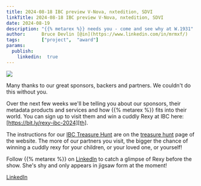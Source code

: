 ```yaml
---
title: 2024-08-18 IBC preview V-Nova, nxtedition, SDVI
linkTitle: 2024-08-18 IBC preview V-Nova, nxtedition, SDVI
date: 2024-08-19
description: "{{% metarex %}} needs you - come and see why at W.1931"
author:      Bruce Devlin [@in](https://www.linkedin.com/in/mrmxf/)
tags:        ["project",  "award"]
params:
  publish:
    linkedin:  true
---
```



<img class="ui centered bordered rounded image" src="/img/blog/sponthanks-2024-08-10.png">

Many thanks to our great sponsors, backers and partners. We couldn't do this
without you.

Over the next few weeks we'll be telling you about our sponsors, their metadata
products and services and how {{% metarex %}} fits into their world. You can
sign up to visit them and win a cuddly Rexy at IBC here:
[https://bit.ly/rexy-ibc-2024][th].

The instructions for our [IBC Treasure Hunt][th] are on the [treasure hunt][tr]
page of the website. The more of our partners you visit, the bigger the chance
of winning a cuddly rexy for your children, or your loved one, or yourself!

Follow {{% metarex %}} on [LinkedIn][li] to catch a glimpse of Rexy before the
show. She's shy and only appears in jigsaw form at the moment!

<a href="https://uk.linkedin.com/company/metarex-media"><i class="linkedin
icon"></i></a> [LinkedIn][libc]


[th]: https://bit.ly/rexy-ibc-2024
[tr]: /project/treasure-hunt/
[li]: https://uk.linkedin.com/company/metarex-media
[libc]: https://www.linkedin.com/search/results/all/?keywords=%23ibc20024%20%23metarex%20%23rexy